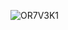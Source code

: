 ![OR7V3K1](https://user-images.githubusercontent.com/75647011/158702683-9fa3bb07-4ffc-4895-8cb9-518116a7b49f.png)
